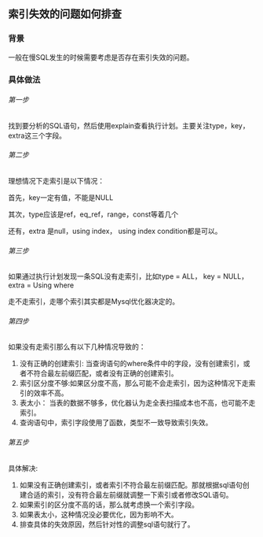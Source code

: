 ## 索引失效的问题如何排查

### 背景

一般在慢SQL发生的时候需要考虑是否存在索引失效的问题。

### 具体做法

###### 第一步

找到要分析的SQL语句，然后使用explain查看执行计划。主要关注type，key，extra这三个字段。

###### 第二步

理想情况下走索引是以下情况：

首先，key一定有值，不能是NULL

其次，type应该是ref，eq_ref，range，const等着几个

还有，extra 是null，using index， using index condition都是可以。

###### 第三步

如果通过执行计划发现一条SQL没有走索引，比如type = ALL， key = NULL， extra = Using where

走不走索引，走哪个索引其实都是Mysql优化器决定的。

###### 第四步

如果没有走索引那么有以下几种情况导致的：

1. 没有正确的创建索引: 当查询语句的where条件中的字段，没有创建索引，或者不符合最左前缀匹配，或者没有正确的创建索引。
2. 索引区分度不够:如果区分度不高，那么可能不会走索引，因为这种情况下走索引的效率不高。
3. 表太小： 当表的数据不够多，优化器认为走全表扫描成本也不高，也可能不走索引。
4. 查询语句中，索引字段使用了函数，类型不一致导致索引失效。

###### 第五步

具体解决:

1. 如果没有正确创建索引，或者索引不符合最左前缀匹配。那就根据sql语句创建合适的索引，没有符合最左前缀就调整一下索引或者修改SQL语句。
2. 如果索引的区分度不高的话，那么就考虑换一个索引字段。
3. 如果表太小，这种情况没必要优化，因为影响不大。
4. 排查具体的失效原因，然后针对性的调整sql语句就行了。